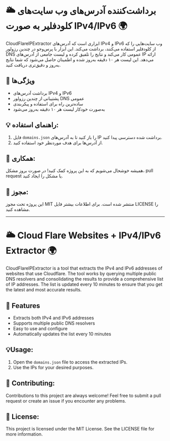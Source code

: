 

# 🌥️ برداشت‌کننده آدرس‌های وب سایت‌های کلودفلیر به صورت IPv4/IPv6 🌍
CloudFlareIPExtractor ابزاری است که آدرس‌های IPv4 و IPv6 وب سایت‌هایی را که از کلودفلیر استفاده می‌کنند، برداشت می‌کند. این ابزار با پرس‌وجو در چندین رزولور DNS عمومی کار می‌کند و نتایج را تلفیق کرده و لیست جامعی از آدرس‌های IP ارائه می‌دهد. این لیست هر ۱۰ دقیقه به‌روز شده و اطمینان حاصل می‌شود که شما نتایج به‌روز و دقیق‌تری دریافت کنید.

## 🌟 ویژگی‌ها

*  برداشت آدرس‌های IPv4 و IPv6
*  پشتیبانی از چندین رزولور DNS عمومی
*  ساده‌ترین راه برای استفاده و پیکربندی
*  به‌صورت خودکار لیست هر ۱۰ دقیقه به‌روز می‌شود

## 💡 راهنمای استفاده:
1. فایل `domains.json` را باز کنید تا به آدرس‌های IP برداشت شده دسترسی پیدا کنید.
2. از آدرس‌ها برای هدف موردنظر خود استفاده کنید.

## 🤝 همکاری:
همیشه خوشحال می‌شویم که به این پروژه کمک کنید! در صورت بروز مشکل، pull request یا مشکل را ایجاد کنید.

## 📃 مجوز:
این پروژه تحت مجوز MIT منتشر شده است. برای اطلاعات بیشتر فایل LICENSE را مشاهده کنید.





------------------------------------------------------------------------



# 🌥️ Cloud Flare Websites + IPv4/IPv6 Extractor 🌍

CloudFlareIPExtractor is a tool that extracts the IPv4 and IPv6 addresses of websites that use Cloudflare. The tool works by querying multiple public DNS resolvers and consolidating the results to provide a comprehensive list of IP addresses. The list is updated every 10 minutes to ensure that you get the latest and most accurate results.

## 🌟 Features

*  Extracts both IPv4 and IPv6 addresses
*  Supports multiple public DNS resolvers
*  Easy to use and configure
*  Automatically updates the list every 10 minutes

## 💡Usage:

1. Open the `domains.json` file to access the extracted IPs.
2. Use the IPs for your desired purposes.

## 🤝 Contributing:
Contributions to this project are always welcome! Feel free to submit a pull request or create an issue if you encounter any problems.

## 📃 License:
This project is licensed under the MIT License. See the LICENSE file for more information.

